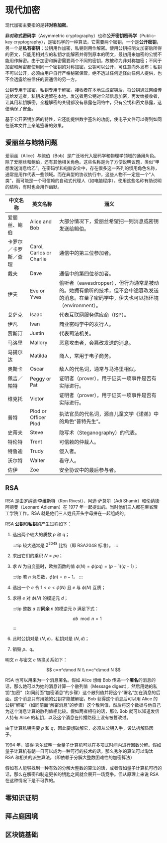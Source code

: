 # 现代加密

现代加密主要指的是**非对称加密**。

**非对称式密码学**（Asymmetric cryptography）也称**公开密钥密码学**（Public-key cryptography），是密码学的一种算法，它需要两个密钥，一个是**公开密钥**，另一个是**私有密钥**；公钥用作加密，私钥则用作解密。使用公钥把明文加密后所得的密文，只能用相对应的私钥才能解密并得到原本的明文，最初用来加密的公钥不能用作解密。由于加密和解密需要两个不同的密钥，故被称为非对称加密；不同于加密和解密都使用同一个密钥的对称加密。公钥可以公开，可任意向外发布；私钥不可以公开，必须由用户自行严格秘密保管，绝不透过任何途径向任何人提供，也不会透露给被信任的要通信的另一方。

公钥专用于加密，私钥专用于解密。接收者在本地生成密钥后，将公钥通过网络传送给发送者，私钥永远留在本地。发送者用公钥对全部信息加密，再发给接收者，让其用私钥解密。全程解密的关键都没有暴露在网络中，只有公钥和密文暴露，这便确保了安全。

基于公开密钥加密的特性，它还能提供数字签名的功能，使电子文件可以得到如同在纸本文件上亲笔签署的效果。

## 爱丽丝与鲍勃问题

爱丽丝（Alice）与鲍伯（Bob）是广泛地代入密码学和物理学领域的通用角色。除了爱丽丝和鲍伯，还有其他相关角色。这些名称是为了方便说明议题，类似“甲想发送消息给乙”。在密码学和电脑安全中，存在很多这一系列的惯用角色名称，通常是用作代表一些领域。而在典型的协议执行中，这些人物不一定是一个“人类”，而可能是一个可信赖的自动式代理人（如电脑程序）。使用这些名称有助说明的结构，有时也会用作幽默。

| 中文名称             | 英文名称                 | 涵义                                                                                                                                      |
| -------------------- | ------------------------ | ----------------------------------------------------------------------------------------------------------------------------------------- |
| 爱丽丝、鲍伯         | Alice and Bob            | 大部分情况下，爱丽丝希望把一则消息或密钥发送给鲍伯。                                                                                      |
| 卡罗尔／卡罗斯／查理 | Carol, Carlos or Charlie | 通信中的第三位参加者。                                                                                                                    |
| 戴夫                 | Dave                     | 通信中的第四位参加者。                                                                                                                    |
| 伊夫                 | Eve or Yves              | 偷听者（eavesdropper），但行为通常是被动的。她拥有偷听的技术，但不会中途篡改发送的消息。在量子密码学中，伊夫也可以指环境（environment）。 |
| 艾萨克               | Isaac                    | 代表互联网服务供应商（ISP）。                                                                                                             |
| 伊凡                 | Ivan                     | 商业密码学中的发行人。                                                                                                                    |
| 贾斯汀               | Justin                   | 代表司法机关。                                                                                                                            |
| 马洛里               | Mallory                  | 恶意攻击者，会篡改发送的消息。                                                                                                            |
| 马提尔达             | Matilda                  | 商人，常用于电子商务。                                                                                                                    |
| 奥斯卡               | Oscar                    | 敌人的代名词，通常与马洛里相似。                                                                                                          |
| 佩吉／帕特           | Peggy or Pat             | 证明者（prover），用于证实一项事件是否有实际进行。                                                                                        |
| 维克托               | Victor                   | 证明者（prover），用于证实一项事件是否有实际进行。                                                                                        |
| 普特                 | Plod or Officer Plod     | 执法官员的代名词，源自儿童文学《诺弟》中的角色“普特先生”。                                                                                |
| 史蒂夫               | Steve                    | 隐写术（Steganography）的代表。                                                                                                           |
| 特伦特               | Trent                    | 可信赖的仲裁人。                                                                                                                          |
| 特鲁迪               | Trudy                    | 侵入者。                                                                                                                                  |
| 沃尔特               | Walter                   | 看守人。                                                                                                                                  |
| 佐伊                 | Zoe                      | 安全协议中的最后参与者。                                                                                                                  |

## RSA

RSA 是由罗纳德·李维斯特（Ron Rivest）、阿迪·萨莫尔（Adi Shamir）和伦纳德·阿德曼（Leonard Adleman）在 1977 年一起提出的。当时他们三人都在麻省理工学院工作。RSA 就是他们三人姓氏开头字母拼在一起组成的。

RSA **公钥**和**私钥**的产生过程如下：

1. 选出两个较大的质数 $p$ 和 $q$；

   :::tip
   较大通常是 $2^{2048}$ 比特（即 RSA2048 标准）。
   :::

2. 求出它们的乘积 $N=pq$；
3. 求 $N$ 为自变量时，欧拉函数的值 $\phi(N)=\phi(pq)=(p-1)(q-1)$；

   :::tip
   若 $n$ 为质数，$\phi(n)=n-1$。
   :::

4. 选出一个 $e$ 令 $1<e<\phi(N)$ 且 $e$ 与 $\phi(N)$ 互质；
5. 求得 $e$ 对 $\phi(N)$ 的模逆元 $d$；

   :::tip
   整数 $a$ 对**同余** $n$ 的模逆元 $b$ 满足下式：

   $$
   ab\mod n=1
   $$

   :::

6. 此时公钥对是 $(N,e)$，私钥对是 $(N,d)$；
7. 销毁 $p$、$q$。

明文 $n$ 与密文 $c$ 转换关系如下：

$$
c=n^e\mod N \\
n=c^d\mod N
$$

RSA 也可以用来为一个消息署名。假如 Alice 想给 Bob 传递一个**署名**的消息的话，那么她可以为她的消息计算一个散列值（Message digest），然后用她的私钥“加密”（如同前面“加密消息”的步骤）这个散列值并将这个“署名”加在消息的后面。这个消息只有用她的公钥才能被解密。Bob 获得这个消息后可以用 Alice 的公钥“解密”（如同前面“解密消息”的步骤）这个散列值，然后将这个数据与他自己为这个消息计算的散列值相比较。假如两者相符的话，那么 Bob 就可以知道发信人持有 Alice 的私钥，以及这个消息在传播路径上没有被篡改过。

由于计算私钥需要 $p$ 和 $q$，因此要想破解它，必须从公钥入手，设法拆解质因子。

1994 年，彼得·秀尔证明一台量子计算机可以在多项式时间内进行因数分解。假如量子计算机有朝一日可以成为一种可行的技术的话，那么秀尔的算法可以淘汰 RSA 和相关的派生算法。（即依赖于分解大整数困难性的加密算法）

假如有人能够找到一种有效的分解大整数的算法的话，或者假如量子计算机可行的话，那么在解密和制造更长的钥匙之间就会展开一场竞争。但从原理上来说 RSA 在这种情况下是不可靠的。

## 零知识证明

## 拜占庭困境

## 区块链基础
